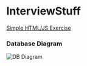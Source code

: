 # InterviewStuff
[Simple HTML/JS Exercise](https://codesandbox.io/embed/charming-bush-sv37w?fontsize=14)


### Database Diagram 
![DB Diagram](https://i.imgur.com/5ySW1lH.png)



